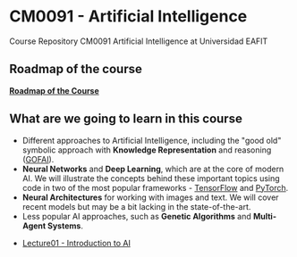 # CM0091 - Artificial Intelligence

Course Repository CM0091 Artificial Intelligence at Universidad EAFIT

## Roadmap of the course

**[Roadmap of the Course](/Week01/Roadmap.md)**


## What are we going to learn in this course

* Different approaches to Artificial Intelligence, including the "good old" symbolic approach with **Knowledge Representation** and reasoning ([GOFAI](https://en.wikipedia.org/wiki/Symbolic_artificial_intelligence)).
* **Neural Networks** and **Deep Learning**, which are at the core of modern AI. We will illustrate the concepts behind these important topics using code in two of the most popular frameworks - [TensorFlow](http://Tensorflow.org) and [PyTorch](http://pytorch.org).
* **Neural Architectures** for working with images and text. We will cover recent models but may be a bit lacking in the state-of-the-art.
* Less popular AI approaches, such as **Genetic Algorithms** and **Multi-Agent Systems**.


- [Lecture01 - Introduction to AI](/Week01/)


